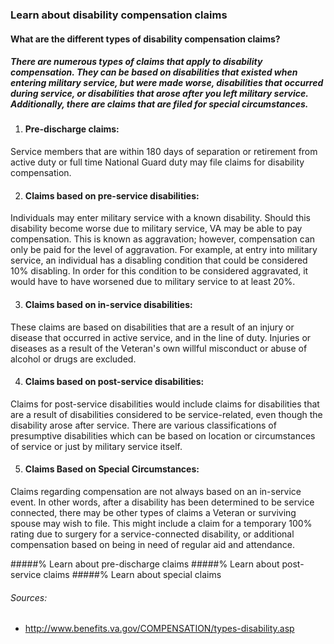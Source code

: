 ### Learn about disability compensation claims

#### What are the different types of disability compensation claims?

##### There are numerous types of claims that apply to disability compensation. They can be based on disabilities that existed when entering military service, but were made worse, disabilities that occurred during service, or disabilities that arose after you left military service. Additionally, there are claims that are filed for special circumstances.


1. #### Pre-discharge claims:
Service members that are within 180 days of separation or retirement from active duty or full time National Guard duty may file claims for disability compensation.

2. #### Claims based on pre-service disabilities:
Individuals may enter military service with a known disability. Should this disability become worse due to military service, VA may be able to pay compensation. This is known as aggravation; however, compensation can only be paid for the level of aggravation. For example, at entry into military service, an individual has a disabling condition that could be considered 10% disabling. In order for this condition to be considered aggravated, it would have to have worsened due to military service to at least 20%.

3. #### Claims based on in-service disabilities:
These claims are based on disabilities that are a result of an injury or disease that occurred in active service, and in the line of duty. Injuries or diseases as a result of the Veteran's own willful misconduct or abuse of alcohol or drugs are excluded.

4. #### Claims based on post-service disabilities:
Claims for post-service disabilities would include claims for disabilities that are a result of disabilities considered to be service-related, even though the disability arose after service. There are various classifications of presumptive disabilities which can be based on location or circumstances of service or just by military service itself.

5. #### Claims Based on Special Circumstances:
Claims regarding compensation are not always based on an in-service event. In other words, after a disability has been determined to be service connected, there may be other types of claims a Veteran or surviving spouse may wish to file. This might include a claim for a temporary 100% rating due to surgery for a service-connected disability, or additional compensation based on being in need of regular aid and attendance.


#####% Learn about pre-discharge claims
#####% Learn about post-service claims
#####% Learn about special claims

###### Sources:
- http://www.benefits.va.gov/COMPENSATION/types-disability.asp
